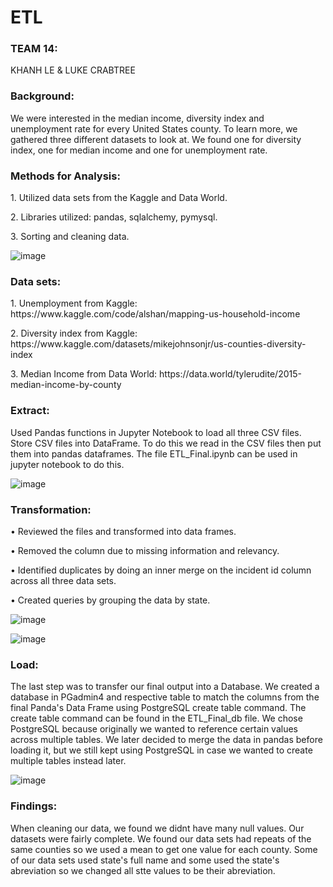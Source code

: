 <h1> ETL</h1>

<h3>TEAM 14: </h3>
KHANH LE & LUKE CRABTREE

<h3>Background:</h3>
We were interested in the median income, diversity index and unemployment rate for every United States county. To learn more, we gathered three different datasets to look at. We found one for diversity index, one for median income and one for unemployment rate.

<h3>Methods for Analysis:</h3>

<p>1.	Utilized data sets from the Kaggle and Data World. </p>
<p>2.	Libraries utilized: pandas, sqlalchemy, pymysql.</p>
<p>3.	Sorting and cleaning data. </p>

![image](https://user-images.githubusercontent.com/100891182/181996241-a2e22676-789e-4b4f-83c9-aa4e70501d13.png)


<h3>Data sets:</h3>
<p>1.	Unemployment from Kaggle: https://www.kaggle.com/code/alshan/mapping-us-household-income </p>
<p>2.	Diversity  index from Kaggle: https://www.kaggle.com/datasets/mikejohnsonjr/us-counties-diversity-index </p>
<p>3.	Median Income from Data World: https://data.world/tylerudite/2015-median-income-by-county </p>


<h3>Extract: </h3>

Used Pandas functions in Jupyter Notebook to load all three CSV files. Store CSV files into DataFrame. To do this we read in the CSV files then put them into pandas dataframes. The file ETL_Final.ipynb can be used in jupyter notebook to do this.

![image](https://user-images.githubusercontent.com/100891182/181996203-d9b7c131-6136-4561-9616-a8ae7b856421.png)


<h3>Transformation:</h3>

<p>•	Reviewed the files and transformed into data frames.</p>
<p>•	Removed the column due to missing information and relevancy.</p>
<p>•	Identified duplicates by doing an inner merge on the incident id column across all three data sets.</p>
<p>•	Created queries by grouping the data by state.</p>

![image](https://user-images.githubusercontent.com/100891182/181996272-233b6b32-3723-4acb-9095-b01a9b29b3f6.png)

![image](https://user-images.githubusercontent.com/100891182/181996314-c868b529-42d0-48a3-a2a5-d7046b0e99d3.png)


<h3>Load:</h3>

The last step was to transfer our final output into a Database. We created a database in PGadmin4 and respective table to match the columns from the final Panda's Data Frame using PostgreSQL create table command. The create table command can be found in the ETL_Final_db file. We chose PostgreSQL because originally we wanted to reference certain values across multiple tables. We later decided to merge the data in pandas before loading it, but we still kept using PostgreSQL in case we wanted to create multiple tables instead later.

![image](https://user-images.githubusercontent.com/100891182/181996333-cf4fc71f-7548-4aad-b10a-0a278ad7f28c.png)


<h3>Findings:</h3>

When cleaning our data, we found we didnt have many null values. Our datasets were fairly complete. We found our data sets had repeats of the same counties so we used a mean to get one value for each county. Some of our data sets used  state's full name and some used the state's abreviation so we changed all stte values to be their abreviation.






	
